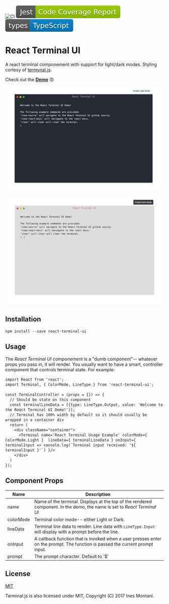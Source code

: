 ![CI](https://github.com/jonmbake/react-terminal-ui/workflows/CI/badge.svg) [![Jest Code Coverage Report](jest-code-coverage-report.svg)](https://jonmbake.github.io/react-terminal-ui/coverage/) ![Types TypeScript](types-type-script.svg)

# React Terminal UI

A react terminal componement with support for light/dark modes. Styling cortesy of [termynal.js](https://github.com/ines/termynal).

Check out the **[Demo](https://jonmbake.github.io/react-terminal-ui/demo/)** :heart_eyes:

![React Terminal UI Demo Dark](https://github.com/jonmbake/screenshots/raw/master/react-terminal-ui/react-terminal-ui-demo-dark.png)

![React Terminal UI Demo Light](https://github.com/jonmbake/screenshots/raw/master/react-terminal-ui/react-terminal-ui-demo-light.png)

## Installation

```
npm install --save react-terminal-ui
```

## Usage

The _React Terminal UI_ componement is a "dumb component"-- whatever props you pass in, it will render. You usually want to have
a smart, controller component that controls terminal state. For example:

```
import React from 'react';
import Terminal, { ColorMode, LineType } from 'react-terminal-ui';

const TerminalController = (props = {}) => {
  // Should be state on this component
  const terminalLineData = [{type: LineType.Output, value: 'Welcome to the React Terminal UI Demo!'}];
  // Terminal has 100% width by default so it should usually be wrapped in a container div
  return (
    <div className="container">
      <Terminal name='React Terminal Usage Example' colorMode={ ColorMode.Light }  lineData={ terminalLineData } onInput={ terminalInput => console.log(`Terminal input received: '${ terminalInput }'`) }/>
    </div>
  )
});
```

## Component Props

| Name          | Description |
| ------------- | ------------- |
| name          | Name of the terminal. Displays at the top of the rendered component. In the demo, the name is set to _React Terminal UI_ |
| colorMode     | Terminal color mode-- either Light or Dark.  |
| lineData      | Terminal line data to render. Line data with `LineType.Input` will display with a prompt before the line. |
| onInput       | A callback function that is invoked when a user presses enter on the prompt. The function is passed the current prompt input. |
| prompt        | The prompt character. Default to '$' |

## License

[MIT](https://opensource.org/licenses/MIT)

Terminal.js is also licensed under MIT, Copyright (C) 2017 Ines Montani.
